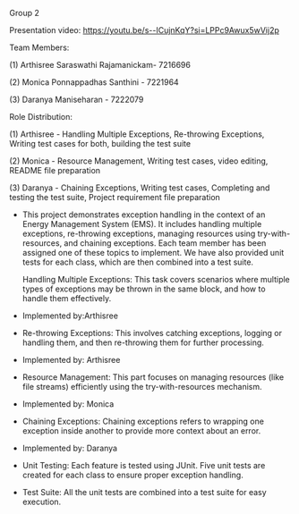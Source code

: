 Group 2

Presentation video: https://youtu.be/s--ICujnKqY?si=LPPc9Awux5wVij2p

Team Members:

(1) Arthisree Saraswathi Rajamanickam- 7216696

(2) Monica Ponnappadhas Santhini - 7221964

(3) Daranya Maniseharan - 7222079

Role Distribution:

(1) Arthisree - Handling Multiple Exceptions, Re-throwing Exceptions, Writing test cases for both, building the test suite

(2) Monica - Resource Management, Writing test cases, video editing, README file preparation

(3) Daranya - Chaining Exceptions, Writing test cases, Completing and testing the test suite, Project requirement file preparation

- This project demonstrates exception handling in the context of an Energy Management System (EMS). It includes handling multiple exceptions, re-throwing exceptions, managing resources using try-with-resources, and chaining exceptions. Each team member has been assigned one of these topics to implement. We have also provided unit tests for each class, which are then combined into a test suite.

   Handling Multiple Exceptions: This task covers scenarios where multiple types of exceptions may be thrown in the same block, and how to handle them effectively.

* Implemented by:Arthisree

- Re-throwing Exceptions: This involves catching exceptions, logging or handling them, and then re-throwing them for further processing.

* Implemented by: Arthisree

- Resource Management: This part focuses on managing resources (like file streams) efficiently using the try-with-resources mechanism.

* Implemented by: Monica

- Chaining Exceptions: Chaining exceptions refers to wrapping one exception inside another to provide more context about an error.

* Implemented by: Daranya

- Unit Testing: Each feature is tested using JUnit. Five unit tests are created for each class to ensure proper exception handling.

- Test Suite: All the unit tests are combined into a test suite for easy execution.
